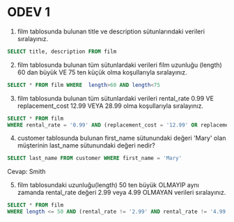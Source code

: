 # ODEV 1
1. film tablosunda bulunan title ve description sütunlarındaki verileri sıralayınız.
```SQL
SELECT title, description FROM film
```
2. film tablosunda bulunan tüm sütunlardaki verileri film uzunluğu (length) 60 dan büyük VE 75 ten küçük olma koşullarıyla sıralayınız.
```SQL 
SELECT * FROM film WHERE  length>60 AND length<75
```
3. film tablosunda bulunan tüm sütunlardaki verileri rental_rate 0.99 VE replacement_cost 12.99 VEYA 28.99 olma koşullarıyla sıralayınız.
```SQL
SELECT * FROM film 
WHERE rental_rate = '0.99' AND (replacement_cost = '12.99' OR replacement_cost = '28.99')
```
4. customer tablosunda bulunan first_name sütunundaki değeri 'Mary' olan müşterinin last_name sütunundaki değeri nedir?
```SQL 
SELECT last_name FROM customer WHERE first_name = 'Mary' 
```
  Cevap: Smith

5. film tablosundaki uzunluğu(length) 50 ten büyük OLMAYIP aynı zamanda rental_rate değeri 2.99 veya 4.99 OLMAYAN verileri sıralayınız.
```SQL
SELECT * FROM film 
WHERE length <= 50 AND (rental_rate != '2.99' AND rental_rate != '4.99' )
```
